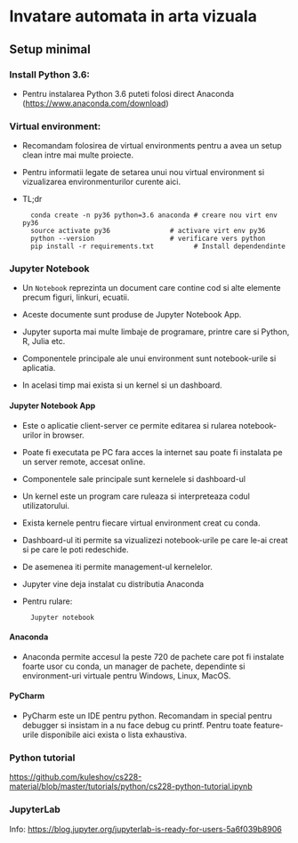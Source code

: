 # Invatare automata in arta vizuala

## Setup minimal
### Install Python 3.6: 
* Pentru instalarea Python 3.6 puteti folosi direct Anaconda (https://www.anaconda.com/download)

### Virtual environment:
* Recomandam folosirea de virtual environments pentru a avea un setup clean intre mai multe proiecte.
* Pentru informatii legate de setarea unui nou virtual environment si vizualizarea environmenturilor curente aici. 
* TL;dr

        conda create -n py36 python=3.6 anaconda # creare nou virt env py36
        source activate py36 			   # activare virt env py36
        python --version  		           # verificare vers python
        pip install -r requirements.txt          # Install dependendinte
     
### Jupyter Notebook 
 
* Un ```Notebook``` reprezinta un document care contine cod si alte elemente precum figuri, linkuri, ecuatii.
* Aceste documente sunt produse de Jupyter Notebook App.
 
* Jupyter suporta mai multe limbaje de programare, printre care si Python, R, Julia etc.
 
* Componentele principale ale unui environment sunt notebook-urile si aplicatia.
* In acelasi timp mai exista si un kernel si un dashboard.
 
#### Jupyter Notebook App
* Este o aplicatie client-server ce permite editarea si rularea notebook-urilor in browser.
* Poate fi executata pe PC fara acces la internet sau poate fi instalata pe un server remote, accesat online.
* Componentele sale principale sunt kernelele si dashboard-ul
* Un kernel este un program care ruleaza si interpreteaza codul utilizatorului. 
* Exista kernele pentru fiecare virtual environment creat cu conda.
* Dashboard-ul iti permite sa vizualizezi notebook-urile pe care le-ai creat si pe care le poti redeschide. 
* De asemenea iti permite management-ul kernelelor.
 
* Jupyter vine deja instalat cu distributia Anaconda
* Pentru rulare: 
	
	    Jupyter notebook
 
#### Anaconda
 
* Anaconda permite accesul la peste 720 de pachete care pot fi instalate foarte usor cu conda, un manager de pachete, dependinte si environment-uri virtuale pentru Windows, Linux, MacOS. 
 
 
#### PyCharm 
* PyCharm este un IDE pentru python. Recomandam in special pentru debugger si insistam in a nu face debug cu printf. Pentru toate feature-urile disponibile aici exista o lista exhaustiva.

### Python tutorial

https://github.com/kuleshov/cs228-material/blob/master/tutorials/python/cs228-python-tutorial.ipynb

### JupyterLab

Info: https://blog.jupyter.org/jupyterlab-is-ready-for-users-5a6f039b8906


